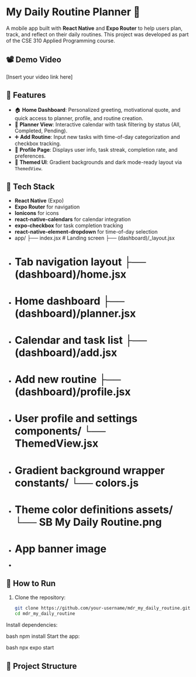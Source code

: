 # My Daily Routine Planner 📅

A mobile app built with **React Native** and **Expo Router** to help users plan, track, and reflect on their daily routines. This project was developed as part of the CSE 310 Applied Programming course.

## 📽️ Demo Video
[Insert your video link here]

## 📱 Features

- 🏠 **Home Dashboard**: Personalized greeting, motivational quote, and quick access to planner, profile, and routine creation.
- 📅 **Planner View**: Interactive calendar with task filtering by status (All, Completed, Pending).
- ➕ **Add Routine**: Input new tasks with time-of-day categorization and checkbox tracking.
- 👤 **Profile Page**: Displays user info, task streak, completion rate, and preferences.
- 🎨 **Themed UI**: Gradient backgrounds and dark mode-ready layout via `ThemedView`.

## 🧱 Tech Stack

- **React Native** (Expo)
- **Expo Router** for navigation
- **Ionicons** for icons
- **react-native-calendars** for calendar integration
- **expo-checkbox** for task completion tracking
- **react-native-element-dropdown** for time-of-day selection
- app/ ├── index.jsx # Landing screen ├── (dashboard)/_layout.jsx
- # Tab navigation layout ├── (dashboard)/home.jsx
- # Home dashboard ├── (dashboard)/planner.jsx
- # Calendar and task list ├── (dashboard)/add.jsx
- # Add new routine ├── (dashboard)/profile.jsx
- # User profile and settings components/ └── ThemedView.jsx
- # Gradient background wrapper constants/ └── colors.js
- # Theme color definitions assets/ └── SB My Daily Routine.png
- # App banner image
- 
## 🧪 How to Run

1. Clone the repository:
   ```bash
   git clone https://github.com/your-username/mdr_my_daily_routine.git
   cd mdr_my_daily_routine
Install dependencies:

bash
npm install
Start the app:

bash
npx expo start

## 📂 Project Structure

